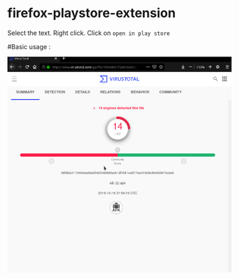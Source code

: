 # firefox-playstore-extension

Select the text. Right click. Click on `open in play store`

#Basic usage :

![rc.gif](rc.gif)

